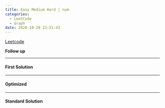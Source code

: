 ```yaml
---
title: Easy Medium Hard | num
categories:
  - LeetCode
  - Graph
date: 2020-10-20 23:51:43
---
```






[Leetcode]()

<!--more-->

**Follow up**

---

#### First Solution



---

#### Optimized



---

#### Standard Solution



